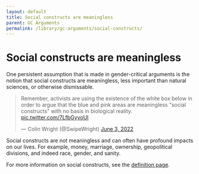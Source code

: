 ```yaml
---
layout: default
title: Social constructs are meaningless
parent: GC Arguments
permalink: /library/gc-arguments/social-constructs/
---
```


# Social constructs are meaningless

One persistent assumption that is made in gender-critical arguments is the
notion that social constructs are meaningless, less important than natural
sciences, or otherwise dismissable.

<blockquote class="twitter-tweet" data-dnt="true"><p lang="en" dir="ltr">Remember, activists are using the existence of the white box below in order to argue that the blue and pink areas are meaningless &quot;social constructs&quot; with no basis in biological reality. <a href="https://t.co/7LfbGyyoUI">pic.twitter.com/7LfbGyyoUI</a></p>&mdash; Colin Wright (@SwipeWright) <a href="https://twitter.com/SwipeWright/status/1532790745177923584?ref_src=twsrc%5Etfw">June 3, 2022</a></blockquote> <script async src="https://platform.twitter.com/widgets.js" charset="utf-8"></script>

Social constructs are not meaningless and can often have profound impacts on
our lives. For example, money, marriage, ownership, geopolitical divisions,
and indeed race, gender, and sanity.

For more information on social constructs, see the [definition page](/library/definitions/social-construct).